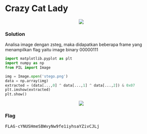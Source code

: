 <h1><b>Crazy Cat Lady</h1></b>
<p align="center">
  <img src="https://github.com/enomarozi/RingZer0CTF/blob/master/Steganography/Image/6981cdaa2a3e327811985683a596c916.png">
</p>
</b><h3>Solution</h3></b>
<p>Analisa image dengan zsteg, maka didapatkan beberapa frame yang menampilkan flag yaitu image binary 00000111</p>

```python
import matplotlib.pyplot as plt
import numpy as np
from PIL import Image

img = Image.open('stego.png')
data = np.array(img)
extracted = (data[...,0] ^ data[...,1] ^ data[...,2]) & 0x07
plt.imshow(extracted)
plt.show()
```
<p align='center'>
  <img src="https://github.com/enomarozi/RingZer0CTF/blob/master/Steganography/Image/CAT.png">
</p>
</b><h3>Flag</h3></b>
<pre>
FLAG-cYNUSHmeSBWvyNw9fe1iyhsaYZivCJLj
</pre>
